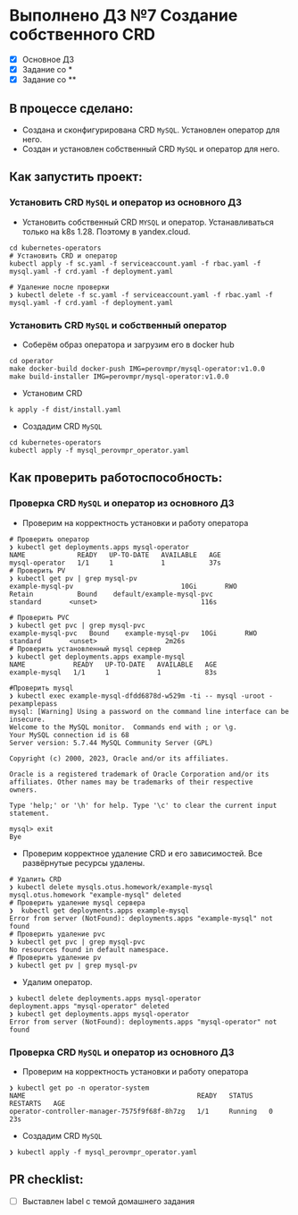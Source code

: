 # Выполнено ДЗ №7 Создание собственного CRD

 - [x] Основное ДЗ
 - [x] Задание со *
 - [x] Задание со **   

## В процессе сделано:
 - Создана и сконфигурирована CRD `MySQL`. Установлен оператор для него.
 - Создан и установлен собственный CRD `MySQL` и оператор для него.

## Как запустить проект:
### Установить CRD `MySQL` и оператор из основного ДЗ
 - Установить собственный CRD `MYSQL` и оператор. Устанавливаться только на k8s 1.28. Поэтому в yandex.cloud.
```shell
cd kubernetes-operators
# Установить CRD и оператор
kubectl apply -f sc.yaml -f serviceaccount.yaml -f rbac.yaml -f mysql.yaml -f crd.yaml -f deployment.yaml
```  
```shell
# Удаление после проверки 
❯ kubectl delete -f sc.yaml -f serviceaccount.yaml -f rbac.yaml -f mysql.yaml -f crd.yaml -f deployment.yaml
```  

### Установить CRD `MySQL` и собственный оператор 
 - Соберём образ оператора и загрузим его в docker hub
```shell
cd operator
make docker-build docker-push IMG=perovmpr/mysql-operator:v1.0.0
make build-installer IMG=perovmpr/mysql-operator:v1.0.0
```
 - Установим CRD
```shell
k apply -f dist/install.yaml  
```
- Создадим CRD `MySQL`
```shell
cd kubernetes-operators
kubectl apply -f mysql_perovmpr_operator.yaml
```
 

## Как проверить работоспособность:

### Проверка CRD `MySQL` и оператор из основного ДЗ
 - Проверим на корректность установки и работу оператора
```shell
# Проверить оператор
❯ kubectl get deployments.apps mysql-operator
NAME             READY   UP-TO-DATE   AVAILABLE   AGE
mysql-operator   1/1     1            1           37s
# Проверить PV 
❯ kubectl get pv | grep mysql-pv
example-mysql-pv                           10Gi       RWO            Retain           Bound    default/example-mysql-pvc               standard       <unset>                          116s

# Проверить PVC 
❯ kubectl get pvc | grep mysql-pvc
example-mysql-pvc   Bound    example-mysql-pv   10Gi       RWO            standard       <unset>                 2m26s
# Проверить установленный mysql сервер 
❯ kubectl get deployments.apps example-mysql
NAME            READY   UP-TO-DATE   AVAILABLE   AGE
example-mysql   1/1     1            1           83s

#Проверить mysql 
❯ kubectl exec example-mysql-dfdd6878d-w529m -ti -- mysql -uroot -pexamplepass
mysql: [Warning] Using a password on the command line interface can be insecure.
Welcome to the MySQL monitor.  Commands end with ; or \g.
Your MySQL connection id is 68
Server version: 5.7.44 MySQL Community Server (GPL)

Copyright (c) 2000, 2023, Oracle and/or its affiliates.

Oracle is a registered trademark of Oracle Corporation and/or its
affiliates. Other names may be trademarks of their respective
owners.

Type 'help;' or '\h' for help. Type '\c' to clear the current input statement.

mysql> exit
Bye
```
- Проверим корректное удаление CRD и его зависимостей. Все развёрнутые ресурсы удалены. 
```shell
# Удалить CRD
❯ kubectl delete mysqls.otus.homework/example-mysql
mysql.otus.homework "example-mysql" deleted
# Проверить удаление mysql сервера
❯  kubectl get deployments.apps example-mysql
Error from server (NotFound): deployments.apps "example-mysql" not found
# Проверить удаление pvc
❯ kubectl get pvc | grep mysql-pvc
No resources found in default namespace.
# Проверить удаление pv
❯ kubectl get pv | grep mysql-pv
```
- Удалим оператор.
```shell
❯ kubectl delete deployments.apps mysql-operator
deployment.apps "mysql-operator" deleted
❯ kubectl get deployments.apps mysql-operator
Error from server (NotFound): deployments.apps "mysql-operator" not found
```
### Проверка CRD `MySQL` и оператор из основного ДЗ
 - Проверим на корректность установки и работу оператора
```shell
❯ kubectl get po -n operator-system
NAME                                           READY   STATUS    RESTARTS   AGE
operator-controller-manager-7575f9f68f-8h7zg   1/1     Running   0          23s
```
 - Создадим CRD `MySQL`
```shell
❯ kubectl apply -f mysql_perovmpr_operator.yaml
```
## PR checklist:
 - [ ] Выставлен label с темой домашнего задания
